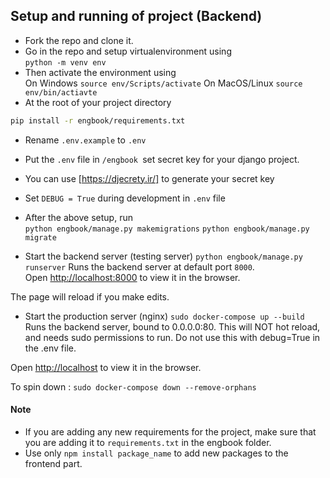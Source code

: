 ## Setup and running of project (Backend)
- Fork the repo and clone it.
- Go in the repo and setup virtualenvironment using <br>
```python -m venv env``` 
- Then activate the environment using <br>
    On Windows
```source env/Scripts/activate```
    On MacOS/Linux
```source env/bin/actiavte```
- At the root of your project directory <br>
```bash 
pip install -r engbook/requirements.txt
```

- Rename ```.env.example``` to ```.env```
- Put the ```.env``` file in ```/engbook ```set secret key for your django project.
- You can use [https://djecrety.ir/] to generate your secret key
- Set ```DEBUG = True``` during development in ```.env``` file

- After the above setup, run <br>
```python engbook/manage.py makemigrations```
```python engbook/manage.py migrate```

- Start the backend server (testing server)
```python engbook/manage.py runserver```
Runs the backend server at default port ```8000```.<br />
Open [http://localhost:8000](http://localhost:8000) to view it in the browser.

The page will reload if you make edits.<br />


- Start the production server (nginx)
```sudo docker-compose up --build```
Runs the backend server, bound to 0.0.0.0:80. This will NOT hot reload, and needs sudo permissions to run. Do not use this with debug=True in the .env file. 

Open [http://localhost](http://localhost) to view it in the browser. 

To spin down : 
```sudo docker-compose down --remove-orphans```




#### Note
- If you are adding any new requirements for the project, make sure that you are adding it to ```requirements.txt``` in the engbook folder.
- Use only ```npm install package_name``` to add new packages to the frontend part.

